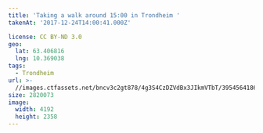 ```yaml
---
title: 'Taking a walk around 15:00 in Trondheim '
takenAt: '2017-12-24T14:00:41.000Z'

license: CC BY-ND 3.0
geo:
  lat: 63.406816
  lng: 10.369038
tags:
  - Trondheim
url: >-
  //images.ctfassets.net/bncv3c2gt878/4g3S4CzDZVdBx3JIkmVTbT/395456418663f57160dc30d0664c0724/taking-a-walk-around-1500-in-trondheim_39233996142_o
size: 2820073
image:
  width: 4192
  height: 2358
---
```

